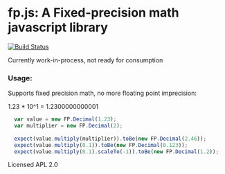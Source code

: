 # fp.js: A Fixed-precision math javascript library

[![Build Status](https://secure.travis-ci.org/scullxbones/fp.js.png)](http://travis-ci.org/scullxbones/fp.js)

Currently work-in-process, not ready for consumption

### Usage:

Supports fixed precision math, no more floating point imprecision:

1.23 * 10^1 = 1.2300000000001

```javascript
  var value = new FP.Decimal(1.23);
  var multiplier = new FP.Decimal(2);
  
  expect(value.multiply(multiplier)).toBe(new FP.Decimal(2.46));
  expect(value.multiply(0.1)).toBe(new FP.Decimal(0.123));
  expect(value.multiply(0.1).scaleTo(-1)).toBe(new FP.Decimal(1.2));
```

Licensed APL 2.0
